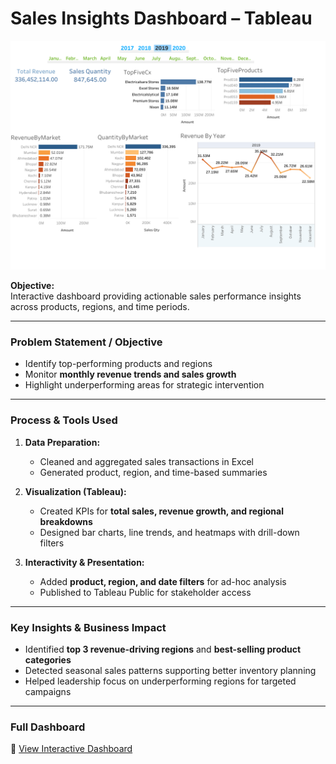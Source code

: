 # Sales Insights Dashboard – Tableau

![Dashboard Screenshot](sales_insights_dashboard.png)

**Objective:**  
Interactive dashboard providing actionable sales performance insights across products, regions, and time periods.

---

### Problem Statement / Objective
- Identify top-performing products and regions  
- Monitor **monthly revenue trends and sales growth**  
- Highlight underperforming areas for strategic intervention

---

### Process & Tools Used
1. **Data Preparation:**  
   - Cleaned and aggregated sales transactions in Excel  
   - Generated product, region, and time-based summaries

2. **Visualization (Tableau):**  
   - Created KPIs for **total sales, revenue growth, and regional breakdowns**  
   - Designed bar charts, line trends, and heatmaps with drill-down filters

3. **Interactivity & Presentation:**  
   - Added **product, region, and date filters** for ad-hoc analysis  
   - Published to Tableau Public for stakeholder access

---

### Key Insights & Business Impact
- Identified **top 3 revenue-driving regions** and **best-selling product categories**  
- Detected seasonal sales patterns supporting better inventory planning  
- Helped leadership focus on underperforming regions for targeted campaigns

---

### Full Dashboard
🔗 [View Interactive Dashboard](https://public.tableau.com/views/sales_insights_17208884955170/Tableaudebord1)

